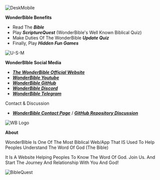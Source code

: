 ![DeskMobile](https://github.com/WonderBible/WonderBible.GitHub.Io/assets/151191818/68df1d67-2362-45aa-b962-b2a205524154)

****WonderBible Benefits****


* Read The ***Bible***
* Play ***ScriptureQuest*** (WonderBible's Well Known Biblical Quiz)
* Make Duties Of The WonderBible ***Update Quiz***
* Finally, Play ***Hidden Fun Games***




![U-S-M](https://github.com/WonderBible/WonderBible.GitHub.Io/assets/151191818/839d564a-5e13-4b7b-8318-0d8c0555c4dd)

****WonderBIble Social Media****

* <a href="https://wonderbible.world/">***The WonderBible Official Website***</a>
* <a href="https://youtube.com/@Valt-Wel">***WonderBible Youtube***</a>
* <a href="https://github.com/WonderBible">***WonderBible GitHub***</a>
* <a href="https://discord.gg/8C4h8aFPt3">***WonderBible Discord***</a>
* <a href="https://t.me/WonderBible">***WonderBible Telegram***</a>

Contact & Discussion
* <a href="https://wonderbible.world/contact.html">***WonderBible Contact Page***</a> / <a href="https://github.com/WonderBible/WonderBible.GitHub.Io/discussions">***GitHub Repository Discussion***<a>






![WB Logo](https://wonderbible.world/WB%20Logo.png)

****About****

WonderBIble Is One Of The Most Biblical Web/App That IS Used To Help Peoples Understand The Word Of God (The Bible)

It Is A Website Helping Peoples To Know The Word Of God.
Join Us. And Start The Journey And Relationship With You And God!

![BibleQuest](https://github.com/WonderBible/WonderBible.GitHub.Io/assets/151191818/6cb0afa5-9059-4bd0-9982-19387099dc9f)

